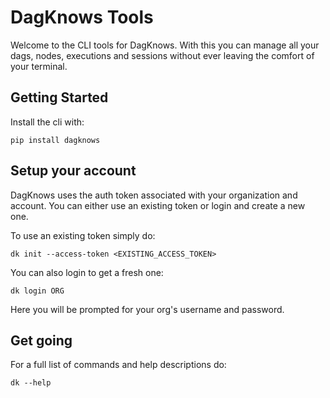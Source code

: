 # DagKnows Tools

Welcome to the CLI tools for DagKnows.  With this you can manage all your dags, nodes, executions and sessions without ever leaving the comfort of your terminal.

## Getting Started

Install the cli with:

```
pip install dagknows
```

## Setup your account

DagKnows uses the auth token associated with your organization and account.  You can either use an existing token or login and create a new one.

To use an existing token simply do:

```
dk init --access-token <EXISTING_ACCESS_TOKEN>
```

You can also login to get a fresh one:

```
dk login ORG
```

Here you will be prompted for your org's username and password.

## Get going

For a full list of commands and help descriptions do:

```
dk --help
```

